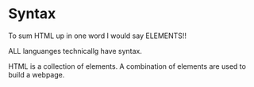 # Syntax
<p>To sum HTML up in one word I would say ELEMENTS!!</p>
<p> ALL languanges technicallg have syntax. </p>
<p>HTML is a collection of elements. A combination of elements are used to build a webpage.</p>
